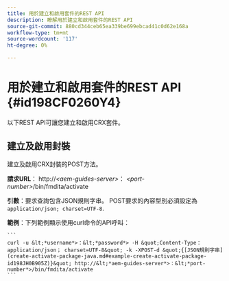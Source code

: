 ```yaml
---
title: 用於建立和啟用套件的REST API
description: 瞭解用於建立和啟用套件的REST API
source-git-commit: 880cd344ceb65ea339be699ebcad41c0d62e168a
workflow-type: tm+mt
source-wordcount: '117'
ht-degree: 0%

---
```


# 用於建立和啟用套件的REST API {#id198CF0260Y4}

以下REST API可讓您建立和啟用CRX套件。

## 建立及啟用封裝

建立及啟用CRX封裝的POST方法。

**請求URL**： http://*&lt;aem-guides-server>*： *&lt;port-number>*/bin/fmdita/activate

**引數**：要求查詢包含JSON規則字串。 POST要求的內容型別必須設定為 `application/json; charset=UTF-8`.

**範例**：下列範例顯示使用curl命令的API呼叫：

    ```
    curl -u &lt;*username*>：&lt;*password*> -H &quot;Content-Type： application/json； charset=UTF-8&quot; -k -XPOST-d &quot;{[JSON規則字串](create-activate-package-java.md#example-create-activate-package-id198JH0B905Z)}&quot; http://&lt;*aem-guides-server*>：&lt;*port-number*>/bin/fmdita/activate
    ```
